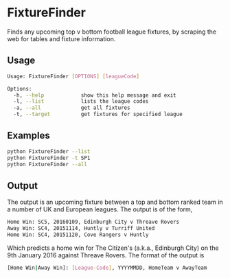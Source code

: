 # FixtureFinder
Finds any upcoming top v bottom football league fixtures, by scraping the web for tables and fixture information.

## Usage
```bash
Usage: FixtureFinder [OPTIONS] [leagueCode]

Options:
  -h, --help            show this help message and exit
  -l, --list            lists the league codes
  -a, --all             get all fixtures
  -t, --target          get fixtures for specified league
```

## Examples

```bash
python FixtureFinder --list
python FixtureFinder -t SP1
python FixtureFinder --all
```

## Output
The output is an upcoming fixture between a top and bottom ranked team in a number of UK and European leagues. The output is of the form, 

```bash
Home Win: SC5, 20160109, Edinburgh City v Threave Rovers
Away Win: SC4, 20151114, Huntly v Turriff United
Home Win: SC4, 20151120, Cove Rangers v Huntly
```

Which predicts a home win for The Citizen's (a.k.a., Edinburgh City) on the 9th January 2016 against Threave Rovers. The format of the output is

```bash
[Home Win|Away Win]: [League-Code], YYYYMMDD, HomeTeam v AwayTeam
```

